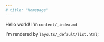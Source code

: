 ```yaml
---
# title: "Homepage"
---
```

Hello world! I'm `content/_index.md`

I'm rendered by `layouts/_default/list.html`;